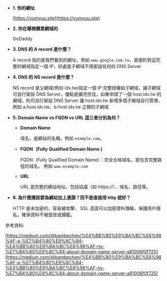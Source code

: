 * **1. 你的網址**

  [https://yumyuu.site](https://yumyuu.site)
  
* **2. 你在哪裡購買網域的**

  GoDaddy

* **3. DNS 的 A record 是什麼？**

  A record 指的是我們看到的網址，例如 `www.google.com.tw`，直接針對這完整的網域指定一個 IP，好處是子網域不用架設任何的 DNS Server

* **4. DNS 的 NS record 是什麼？**

  NS record 是父網域(例如 idv.tw)指定一個 IP 完整授權給子網域，讓子網域可自行架設 DNS Server，優點是擴充性佳，如果申請了一個 host.idv.tw 的網域，則可自行架設 DNS Server 讓 host.idv.tw 新增多個子網域自行管理，例如 a.host.idv.tw、b.host.idv.tw 之類的子網域

* **5. Domain Name vs FQDN vs URL 這三者分別為何？**
    
  * **Domain Name**

    域名，是網站的名稱，例如 `example.com`。

  * **FQDN（Fully Qualified Domain Name )**
    
    FQDN（Fully Qualified Domain Name）：完全合格域名，是包含完整路徑的域名， 例如 `www.example.com`

  * **URL**

    URL 是完整的網站地址，包括協議（如 https://）、域名、路徑等。

* **6. 為什麼應該要為網站加上憑證？而不是直接用 http 就好？**

  HTTP 是未加密的，容易被攻擊， SSL 憑證可以加密資料傳輸，保護用戶隱私，確保資料不被竄改或攔截。


參考資料:

[https://medium.com/@bambechen/%E4%BB%80%E9%BA%BC%E6%98%AF-a-%E7%B4%80%E9%8C%84-%E4%BB%80%E9%BA%BC%E6%98%AF-ns-%E7%B4%80%E9%8C%84-about-domain-name-server-a81006f0f725](https://medium.com/@bambechen/%E4%BB%80%E9%BA%BC%E6%98%AF-a-%E7%B4%80%E9%8C%84-%E4%BB%80%E9%BA%BC%E6%98%AF-ns-%E7%B4%80%E9%8C%84-about-domain-name-server-a81006f0f725)
